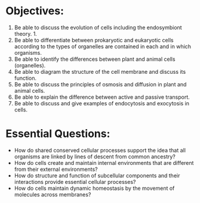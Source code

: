 # Objectives:

1.  Be able to discuss the evolution of cells including the endosymbiont theory.
	1. 
2.  Be able to differentiate between prokaryotic and eukaryotic cells according to the types of organelles are contained in each and in which organisms.
3.  Be able to identify the differences between plant and animal cells (organelles).
4.  Be able to diagram the structure of the cell membrane and discuss its function.
5.  Be able to discuss the principles of osmosis and diffusion in plant and animal cells.
6.  Be able to explain the difference between active and passive transport.
7.  Be able to discuss and give examples of endocytosis and exocytosis in cells.

# Essential Questions:

- How do shared conserved cellular processes support the idea that all organisms are linked by lines of descent from common ancestry?
- How do cells create and maintain internal environments that are different from their external environments?
- How do structure and function of subcellular components and their interactions provide essential cellular processes?
- How do cells maintain dynamic homeostasis by the movement of molecules across membranes?